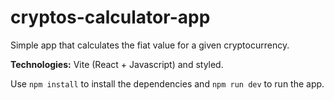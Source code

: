 # cryptos-calculator-app
Simple app that calculates the fiat value for a given cryptocurrency.

**Technologies:** Vite (React + Javascript) and styled.

Use `npm install` to install the dependencies and `npm run dev` to run the app.
